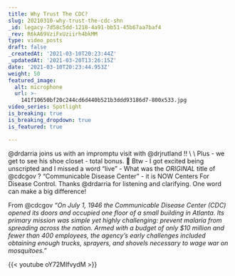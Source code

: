 ```yaml
---
title: Why Trust The CDC?
slug: 20210310-why-trust-the-cdc-shn
_id: legacy-7d58c5dd-1218-4a91-bb51-45b67aa7baf4
_rev: R6kA69VziFxUziirh4bkMM
type: video_posts
draft: false
_createdAt: '2021-03-10T20:23:44Z'
_updatedAt: '2021-03-20T13:26:15Z'
date: '2021-03-10T20:23:44.953Z'
weight: 50
featured_image:
  alt: microphone
  url: >-
    141f10650bf20c244cd6d440b521b3ddd93186d7-800x533.jpg
video_series: Spotlight
is_breaking: true
is_breaking_dropdown: true
is_featured: true

---
```

@drdarria joins us with an impromptu visit with @drjrutland !! \ \ Plus - we get to see his shoe closet - total bonus. 👟 Btw - I got excited being unscripted and I missed a word “live” - What was the *ORIGINAL* title of @cdcgov ? “Communicable Disease Center” - it is NOW Centers For Disease Control. Thanks @drdarria for listening and clarifying. One word can make a big difference!

From @cdcgov _“On July 1, 1946 the Communicable Disease Center (CDC) opened its doors and occupied one floor of a small building in Atlanta. Its primary mission was simple yet highly challenging: prevent malaria from spreading across the nation. Armed with a budget of only $10 million and fewer than 400 employees, the agency’s early challenges included obtaining enough trucks, sprayers, and shovels necessary to wage war on mosquitoes.”_

{{< youtube oY72MIfvydM >}}